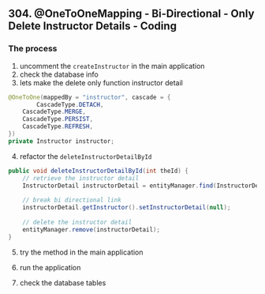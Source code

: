 ## 304. @OneToOneMapping - Bi-Directional - Only Delete Instructor Details - Coding


### The process 
1. uncomment the `createInstructor` in the main application 
2. check the database info 
3. lets make the delete only function
instructor detail 
```java
@OneToOne(mappedBy = "instructor", cascade = {
        CascadeType.DETACH,
    CascadeType.MERGE,
    CascadeType.PERSIST,
    CascadeType.REFRESH,
})
private Instructor instructor;
```
4. refactor the `deleteInstructorDetailById`
```java
public void deleteInstructorDetailById(int theId) {
    // retrieve the instructor detail 
    InstructorDetail instructorDetail = entityManager.find(InstructorDetail.class, theId);
    
    // break bi directional link 
    instructorDetail.getInstructor().setInstructorDetail(null);
    
    // delete the instructor detail 
    entityManager.remove(instructorDetail);
}
```
5. try the method in the main application 

6. run the application 

7. check the database tables 

